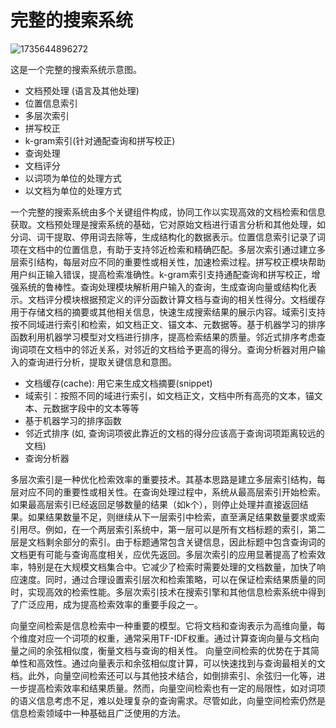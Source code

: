 # 完整的搜索系统

![1735644896272](C:\Users\马世拓\AppData\Roaming\Typora\typora-user-images\1735644896272.png)

这是一个完整的搜索系统示意图。

- 文档预处理 (语言及其他处理)
- 位置信息索引
- 多层次索引
- 拼写校正
- k-gram索引(针对通配查询和拼写校正)
- 查询处理
- 文档评分
- 以词项为单位的处理方式
- 以文档为单位的处理方式

 一个完整的搜索系统由多个关键组件构成，协同工作以实现高效的文档检索和信息获取。文档预处理是搜索系统的基础，它对原始文档进行语言分析和其他处理，如分词、词干提取、停用词去除等，生成结构化的数据表示。位置信息索引记录了词项在文档中的位置信息，有助于支持邻近检索和精确匹配。多层次索引通过建立多层索引结构，每层对应不同的重要性或相关性，加速检索过程。拼写校正模块帮助用户纠正输入错误，提高检索准确性。k-gram索引支持通配查询和拼写校正，增强系统的鲁棒性。查询处理模块解析用户输入的查询，生成查询向量或结构化表示。文档评分模块根据预定义的评分函数计算文档与查询的相关性得分。文档缓存用于存储文档的摘要或其他相关信息，快速生成搜索结果的展示内容。域索引支持按不同域进行索引和检索，如文档正文、锚文本、元数据等。基于机器学习的排序函数利用机器学习模型对文档进行排序，提高检索结果的质量。邻近式排序考虑查询词项在文档中的邻近关系，对邻近的文档给予更高的得分。查询分析器对用户输入的查询进行分析，提取关键信息和意图。 

- 文档缓存(cache): 用它来生成文档摘要(snippet)
- 域索引：按照不同的域进行索引，如文档正文，文档中所有高亮的文本，锚文本、元数据字段中的文本等等
- 基于机器学习的排序函数
- 邻近式排序 (如, 查询词项彼此靠近的文档的得分应该高于查询词项距离较远的文档)
- 查询分析器

多层次索引是一种优化检索效率的重要技术。其基本思路是建立多层索引结构，每层对应不同的重要性或相关性。在查询处理过程中，系统从最高层索引开始检索。如果最高层索引已经返回足够数量的结果（如k个），则停止处理并直接返回结果。如果结果数量不足，则继续从下一层索引中检索，直至满足结果数量要求或索引用尽。例如，在一个两层索引系统中，第一层可以是所有文档标题的索引，第二层是文档剩余部分的索引。由于标题通常包含关键信息，因此标题中包含查询词的文档更有可能与查询高度相关，应优先返回。多层次索引的应用显著提高了检索效率，特别是在大规模文档集合中。它减少了检索时需要处理的文档数量，加快了响应速度。同时，通过合理设置索引层次和检索策略，可以在保证检索结果质量的同时，实现高效的检索性能。多层次索引技术在搜索引擎和其他信息检索系统中得到了广泛应用，成为提高检索效率的重要手段之一。 

向量空间检索是信息检索中一种重要的模型。它将文档和查询表示为高维向量，每个维度对应一个词项的权重，通常采用TF-IDF权重。通过计算查询向量与文档向量之间的余弦相似度，衡量文档与查询的相关性。  向量空间检索的优势在于其简单性和高效性。通过向量表示和余弦相似度计算，可以快速找到与查询最相关的文档。此外，向量空间检索还可以与其他技术结合，如倒排索引、余弦归一化等，进一步提高检索效率和结果质量。然而，向量空间检索也有一定的局限性，如对词项的语义信息考虑不足，难以处理复杂的查询需求。尽管如此，向量空间检索仍然是信息检索领域中一种基础且广泛使用的方法。 

